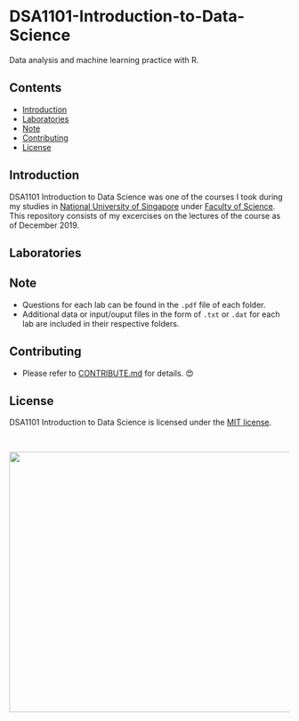 # DSA1101-Introduction-to-Data-Science
Data analysis and machine learning practice with R.

## Contents
- [Introduction](#Introduction)
- [Laboratories](#Laboratories)
- [Note](#Note)
- [Contributing](#Contributing)
- [License](#License)

## Introduction
DSA1101 Introduction to Data Science was one of the courses I took during my studies in [National University of Singapore][1] under [Faculty of Science][2]. This repository consists of my excercises on the lectures of the course as of December 2019.

## Laboratories


## Note
- Questions for each lab can be found in the `.pdf` file of each folder.
- Additional data or input/ouput files in the form of `.txt` or `.dat` for each lab are included in their respective folders.

## Contributing
- Please refer to [CONTRIBUTE.md](./CONTRIBUTE.md) for details. :heart_eyes:

## License
DSA1101 Introduction to Data Science is licensed under the [MIT license](./LICENSE).
  
<br>

<p align="center">
  <img src="https://www.r-project.org/logo/Rlogo.svg" width="603.3" height="467.5">
</p>

[1]: http://www.nus.edu.sg/
[2]: https://www.stat.nus.edu.sg/index.php/prospective-students/undergraduate-programme/data-science-and-analytics
